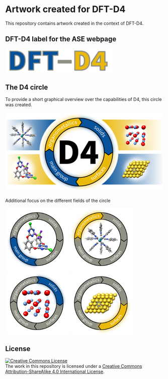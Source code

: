 # Artwork created for DFT-D4

This repository contains artwork created in the context of DFT-D4.


## DFT-D4 label for the ASE webpage

<img src="./logo-ase/dftd4.svg" alt="DFT-D4 in ASE" width="340">


## The D4 circle

To provide a short graphical overview over the capabilities of D4, this circle was created.

<img src="./full-circle/d4-full-circle.svg" alt="D4 full circle" width="540">

Additional focus on the different fields of the circle

<img src="./full-circle/d4-focus-main.svg" alt="D4 focus main-group" width="200"> <img src="./full-circle/d4-focus-organometallics.svg" alt="D4 focus organometallics" width="200"> <img src="./full-circle/d4-focus-solids.svg" alt="D4 focus solids" width="200"> <img src="./full-circle/d4-focus-surfaces.svg" alt="D4 focus surfaces" width="200">


## License

<a rel="license" href="http://creativecommons.org/licenses/by-sa/4.0/"><img alt="Creative Commons License" style="border-width:0" src="https://i.creativecommons.org/l/by-sa/4.0/88x31.png" /></a><br />The work in this repository is licensed under a <a rel="license" href="http://creativecommons.org/licenses/by-sa/4.0/">Creative Commons Attribution-ShareAlike 4.0 International License</a>.
